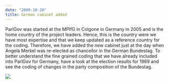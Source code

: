 ```yaml
---
date: "2009-10-28"
title: German cabinet added
---
```


ParlGov was started at the MPIfG in Colgone in Germany in 2005 and is the home country of the project leaders. Hence, this is the country were we have most expertise and that we keep updated as a reference country for the coding. Therefore, we have added the new cabinet just at the day when Angela Merkel was re-elected as chancellor in the German Bundestag. To better understand the fine grained coding that we have already included into ParlGov for Germany, have a look at the election results for 1969 and see the coding of changes in the party composition of the Bundestag. 

![](/images/parliament-scotland.jpg)
